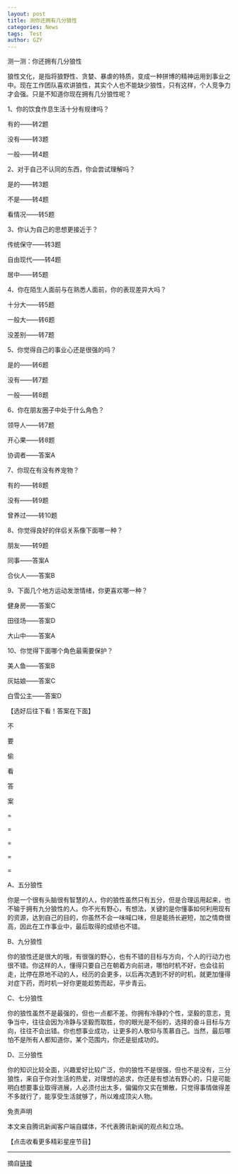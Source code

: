 ```yaml
---
layout: post
title: 测你还拥有几分狼性
categories: News
tags:  Test
author: GZY
---
```


测一测：你还拥有几分狼性

狼性文化，是指将狼野性、贪婪、暴虐的特质，变成一种拼博的精神运用到事业之中。现在工作团队喜欢讲狼性，其实个人也不能缺少狼性，只有这样，个人竞争力才会强。只是不知道你现在拥有几分狼性呢？

1、你的饮食作息生活十分有规律吗？

有的——转2题

没有——转3题

一般——转4题

2、对于自己不认同的东西，你会尝试理解吗？

是的——转3题

不是——转4题

看情况——转5题

3、你认为自己的思想更接近于？

传统保守——转3题

自由现代——转4题

居中——转5题

4、你在陌生人面前与在熟悉人面前，你的表现差异大吗？

十分大——转5题

一般大——转6题

没差别——转7题

5、你觉得自己的事业心还是很强的吗？

是的——转6题

没有——转7题

一般——转8题

6、你在朋友圈子中处于什么角色？

领导人——转7题

开心果——转8题

协调者——答案A

7、你现在有没有养宠物？

有的——转8题

没有——转9题

曾养过——转10题

8、你觉得良好的伴侣关系像下面哪一种？

朋友——转9题

同事——答案A

合伙人——答案B

9、下面几个地方运动发泄情绪，你更喜欢哪一种？

健身房——答案C

田径场——答案D

大山中——答案A

10、你觉得下面哪个角色最需要保护？

美人鱼——答案B

灰姑娘——答案C

白雪公主——答案D

【选好后往下看！答案在下面】

不

要

偷

看

答

案

=

=

=

=

=

A、五分狼性

你是一个很有头脑很有智慧的人，你的狼性虽然只有五分，但是合理运用起来，也不输于拥有九分狼性的人。你不光有野心，有想法，关键的是你懂事如何利用现有的资源，达到自己的目的，你虽然不会一味喊口味，但是能扬长避短，加之情商很高，因此在工作事业中，最后取得的成绩也不错。

B、九分狼性

你的狼性还是很大的哦，有很强的野心，也有不错的目标与方向，个人的行动力也很不错。你这样的人，懂得只要自己在朝着方向前进，哪怕时机不好，也会往前走，比停在原地不动的人，经历的会更多，以后再次遇到不好的时机，就更加懂得对症下药，而时机一好你更能趁势而起，平步青云。

C、七分狼性

你的狼性虽然不是最强的，但也一点都不差。你拥有冷静的个性，坚毅的意志，竞争当中，往往会因为冷静与坚毅而取胜，你的眼光是不俗的，选择的奋斗目标与方向，往往不会出错。你也想事业成功，让更多的人敬仰与羡慕自己。当然，最后哪怕不是所有人都知道你，某个范围内，你还是挺成功的。

D、三分狼性

你的知识比较全面，兴趣爱好比较广泛，你的狼性不是很强，但也不是没有，三分狼性，来自于你对生活的热爱，对理想的追求，你还是有想法有野心的，只是可能明白想要事业取得进展，人必须付出太多，偏偏你又实在懒散，只觉得事情做得差不多就行了，能享受生活就够了，所以难成顶尖人物。

免责声明

本文来自腾讯新闻客户端自媒体，不代表腾讯新闻的观点和立场。

【点击收看更多精彩星座节目】

*****

摘自[链接](http://astro.fashion.qq.com/a/20190107/003639.htm)